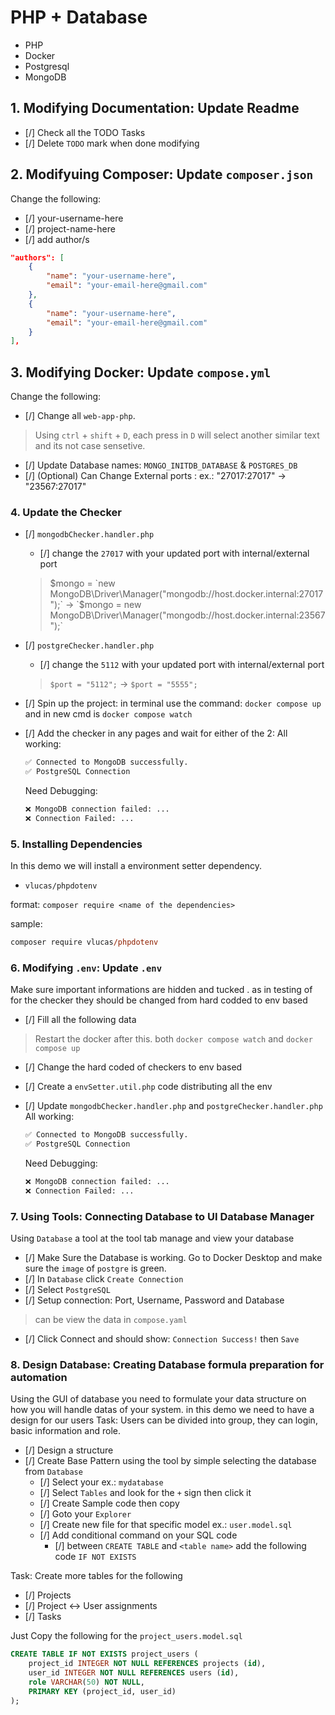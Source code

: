 # PHP + Database
- PHP
- Docker
- Postgresql
- MongoDB

## 1. Modifying Documentation: Update Readme
- [/] Check all the TODO Tasks
- [/] Delete `TODO` mark when done modifying

## 2. Modifyuing Composer: Update `composer.json`
Change the following:
- [/] your-username-here
- [/] project-name-here
- [/] add author/s
```json
"authors": [
    {
        "name": "your-username-here",
        "email": "your-email-here@gmail.com"
    },
    {
        "name": "your-username-here",
        "email": "your-email-here@gmail.com"
    }
],
```

## 3. Modifying Docker: Update `compose.yml`
Change the following:
- [/] Change all `web-app-php`.
> Using `ctrl` + `shift` + `D`, each press in `D` will select another similar text and its not case sensetive.
- [/] Update Database names: `MONGO_INITDB_DATABASE` & `POSTGRES_DB`
- [/] (Optional) Can Change External ports <External Port>:<Internal Port> ex.: "27017:27017" -> "23567:27017"

### 4. Update the Checker
- [/] `mongodbChecker.handler.php`
    - [/] change the `27017` with your updated port with internal/external port
    > $mongo = `new MongoDB\Driver\Manager("mongodb://host.docker.internal:27017");` -> `$mongo = new MongoDB\Driver\Manager("mongodb://host.docker.internal:23567");`
- [/] `postgreChecker.handler.php`
    - [/] change the `5112` with your updated port with internal/external port
    > `$port = "5112";` -> `$port = "5555";`
- [/] Spin up the project: in terminal use the command: `docker compose up` and in new cmd is `docker compose watch`
- [/] Add the checker in any pages and wait for either of the 2:
    All working: 
    ```html
    ✅ Connected to MongoDB successfully.
    ✅ PostgreSQL Connection
    ```

    Need Debugging:
    ```html
    ❌ MongoDB connection failed: ...
    ❌ Connection Failed: ...
    ```

### 5. Installing Dependencies
In this demo we will install a environment setter dependency.
- `vlucas/phpdotenv`

format: `composer require <name of the dependencies>`

sample:
```ps
composer require vlucas/phpdotenv
```

### 6. Modifying `.env`: Update `.env`
Make sure important informations are hidden and tucked . as in testing of for the checker they should be changed from hard codded to env based

- [/] Fill all the following data
> Restart the docker after this. both `docker compose watch` and `docker compose up`
- [/] Change the hard coded of checkers to env based
- [/] Create a `envSetter.util.php` code distributing all the env
- [/] Update `mongodbChecker.handler.php` and `postgreChecker.handler.php`
    All working:
    ```html
    ✅ Connected to MongoDB successfully.
    ✅ PostgreSQL Connection
    ```

    Need Debugging:
    ```html
    ❌ MongoDB connection failed: ...
    ❌ Connection Failed: ...
    ```

### 7. Using Tools: Connecting Database to UI Database Manager
Using `Database` a tool at the tool tab manage and view your database
- [/] Make Sure the Database is working. Go to Docker Desktop and make sure the `image` of `postgre` is green.
- [/] In `Database` click `Create Connection`
- [/] Select `PostgreSQL`
- [/] Setup connection: Port, Username, Password and Database
> can be view the data in `compose.yaml`
- [/] Click Connect and should show: `Connection Success!` then `Save`

### 8. Design Database: Creating Database formula preparation for automation
Using the GUI of database you need to formulate your data structure on how you will handle datas of your system.
in this demo we need to have a design for our users
Task: Users can be divided into group, they can login, basic information and role.

- [/] Design a structure
- [/] Create Base Pattern using the tool by simple selecting the database from `Database`
    - [/] Select your <database name> ex.: `mydatabase`
    - [/] Select `Tables` and look for the `+` sign then click it
    - [/] Create Sample code then copy
    - [/] Goto your `Explorer`
    - [/] Create new file for that specific model ex.: `user.model.sql`
    - [/] Add conditional command on your SQL code
        - [/] between `CREATE TABLE` and `<table name>` add the following code `IF NOT EXISTS`

Task:
Create more tables for the following
- [/] Projects
- [/] Project ↔ User assignments
- [/] Tasks

Just Copy the following for the `project_users.model.sql`
```sql
CREATE TABLE IF NOT EXISTS project_users (
    project_id INTEGER NOT NULL REFERENCES projects (id),
    user_id INTEGER NOT NULL REFERENCES users (id),
    role VARCHAR(50) NOT NULL,
    PRIMARY KEY (project_id, user_id)
);
```